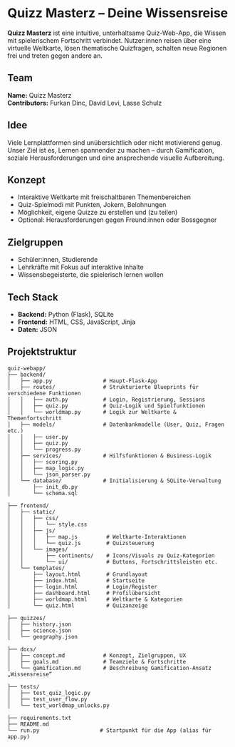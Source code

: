 # Quizz Masterz – Deine Wissensreise

**Quizz Masterz** ist eine intuitive, unterhaltsame Quiz-Web-App, die Wissen mit spielerischem Fortschritt verbindet. Nutzer:innen reisen über eine virtuelle Weltkarte, lösen thematische Quizfragen, schalten neue Regionen frei und treten gegen andere an.

## Team

**Name:** Quizz Masterz  
**Contributors:** Furkan Dinc, David Levi, Lasse Schulz

## Idee

Viele Lernplattformen sind unübersichtlich oder nicht motivierend genug. Unser Ziel ist es, Lernen spannender zu machen – durch Gamification, soziale Herausforderungen und eine ansprechende visuelle Aufbereitung.

## Konzept

- Interaktive Weltkarte mit freischaltbaren Themenbereichen  
- Quiz-Spielmodi mit Punkten, Jokern, Belohnungen  
- Möglichkeit, eigene Quizze zu erstellen und (zu teilen)
- Optional: Herausforderungen gegen Freund:innen oder Bossgegner  

## Zielgruppen

- Schüler:innen, Studierende  
- Lehrkräfte mit Fokus auf interaktive Inhalte  
- Wissensbegeisterte, die spielerisch lernen wollen  

## Tech Stack

- **Backend:** Python (Flask), SQLite  
- **Frontend:** HTML, CSS, JavaScript, Jinja  
- **Daten:** JSON  

## Projektstruktur

```
quiz-webapp/
├── backend/
│   ├── app.py                # Haupt-Flask-App
│   ├── routes/               # Strukturierte Blueprints für verschiedene Funktionen
│   │   ├── auth.py           # Login, Registrierung, Sessions
│   │   ├── quiz.py           # Quiz-Logik und Spielfunktionen
│   │   └── worldmap.py       # Logik zur Weltkarte & Themenfortschritt
│   ├── models/               # Datenbankmodelle (User, Quiz, Fragen etc.)
│   │   ├── user.py
│   │   ├── quiz.py
│   │   └── progress.py
│   ├── services/             # Hilfsfunktionen & Business-Logik
│   │   ├── scoring.py
│   │   ├── map_logic.py
│   │   └── json_parser.py
│   └── database/             # Initialisierung & SQLite-Verwaltung
│       ├── init_db.py
│       └── schema.sql

├── frontend/
│   ├── static/
│   │   ├── css/
│   │   │   └── style.css
│   │   ├── js/
│   │   │   ├── map.js         # Weltkarte-Interaktionen
│   │   │   └── quiz.js        # Quizsteuerung
│   │   └── images/
│   │       ├── continents/    # Icons/Visuals zu Quiz-Kategorien
│   │       └── ui/            # Buttons, Fortschrittsleisten etc.
│   └── templates/
│       ├── layout.html        # Grundlayout 
│       ├── index.html         # Startseite
│       ├── login.html         # Login/Register
│       ├── dashboard.html     # Profilübersicht
│       ├── worldmap.html      # Weltkarte & Kategorien
│       └── quiz.html          # Quizanzeige

├── quizzes/
│   ├── history.json
│   ├── science.json
│   └── geography.json

├── docs/
│   ├── concept.md            # Konzept, Zielgruppen, UX
│   ├── goals.md              # Teamziele & Fortschritte
│   └── gamification.md       # Beschreibung Gamification-Ansatz „Wissensreise“

├── tests/
│   ├── test_quiz_logic.py
│   ├── test_user_flow.py
│   └── test_worldmap_unlocks.py

├── requirements.txt
├── README.md
└── run.py                   # Startpunkt für die App (alias für app.py)


```

